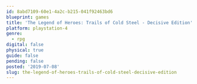 ```yaml
---
id: 8abd7109-60e1-4a2c-b215-041f92463bd6
blueprint: games
title: 'The Legend of Heroes: Trails of Cold Steel - Decisive Edition'
platform: playstation-4
genre:
  - rpg
digital: false
physical: true
guide: false
pending: false
posted: '2019-07-08'
slug: the-legend-of-heroes-trails-of-cold-steel-decisive-edition
---
```

